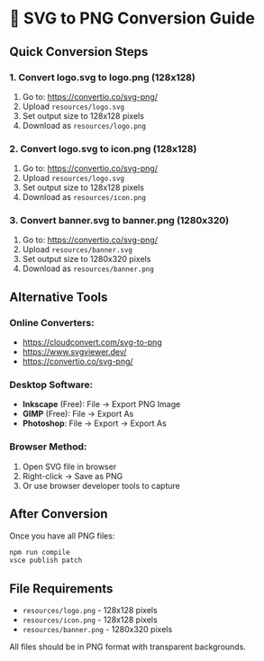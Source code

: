 # 🎨 SVG to PNG Conversion Guide

## Quick Conversion Steps

### 1. Convert logo.svg to logo.png (128x128)
1. Go to: https://convertio.co/svg-png/
2. Upload `resources/logo.svg`
3. Set output size to 128x128 pixels
4. Download as `resources/logo.png`

### 2. Convert logo.svg to icon.png (128x128)
1. Go to: https://convertio.co/svg-png/
2. Upload `resources/logo.svg`
3. Set output size to 128x128 pixels
4. Download as `resources/icon.png`

### 3. Convert banner.svg to banner.png (1280x320)
1. Go to: https://convertio.co/svg-png/
2. Upload `resources/banner.svg`
3. Set output size to 1280x320 pixels
4. Download as `resources/banner.png`

## Alternative Tools

### Online Converters:
- https://cloudconvert.com/svg-to-png
- https://www.svgviewer.dev/
- https://convertio.co/svg-png/

### Desktop Software:
- **Inkscape** (Free): File → Export PNG Image
- **GIMP** (Free): File → Export As
- **Photoshop**: File → Export → Export As

### Browser Method:
1. Open SVG file in browser
2. Right-click → Save as PNG
3. Or use browser developer tools to capture

## After Conversion

Once you have all PNG files:
```bash
npm run compile
vsce publish patch
```

## File Requirements

- `resources/logo.png` - 128x128 pixels
- `resources/icon.png` - 128x128 pixels  
- `resources/banner.png` - 1280x320 pixels

All files should be in PNG format with transparent backgrounds.
